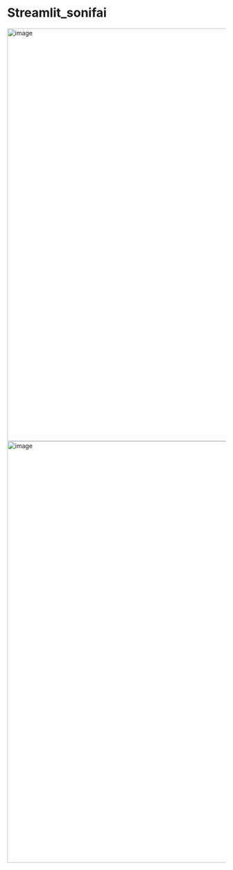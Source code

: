 # Streamlit_sonifai
<img width="1919" height="949" alt="image" src="https://github.com/user-attachments/assets/77a90b93-4ecf-470e-925a-85f3d6309409" />
<img width="1908" height="969" alt="image" src="https://github.com/user-attachments/assets/1d26be91-42c0-4cf0-a1f5-1ae21811722b" />


